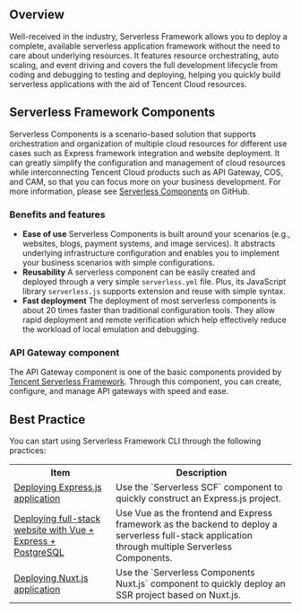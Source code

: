 ## Overview

Well-received in the industry, Serverless Framework allows you to deploy a complete, available serverless application framework without the need to care about underlying resources. It features resource orchestrating, auto scaling, and event driving and covers the full development lifecycle from coding and debugging to testing and deploying, helping you quickly build serverless applications with the aid of Tencent Cloud resources.

## Serverless Framework Components

Serverless Components is a scenario-based solution that supports orchestration and organization of multiple cloud resources for different use cases such as Express framework integration and website deployment. It can greatly simplify the configuration and management of cloud resources while interconnecting Tencent Cloud products such as API Gateway, COS, and CAM, so that you can focus more on your business development. For more information, please see [Serverless Components](https://github.com/serverless/components/blob/master/README.cn.md) on GitHub.

### Benefits and features

- **Ease of use**
  Serverless Components is built around your scenarios (e.g., websites, blogs, payment systems, and image services). It abstracts underlying infrastructure configuration and enables you to implement your business scenarios with simple configurations.
- **Reusability**
  A serverless component can be easily created and deployed through a very simple `serverless.yml` file. Plus, its JavaScript library `serverless.js` supports extension and reuse with simple syntax.
- **Fast deployment**
  The deployment of most serverless components is about 20 times faster than traditional configuration tools. They allow rapid deployment and remote verification which help effectively reduce the workload of local emulation and debugging.

### API Gateway component

The API Gateway component is one of the basic components provided by [Tencent Serverless Framework](https://github.com/serverless/components/tree/cloud). Through this component, you can create, configure, and manage API gateways with speed and ease.

## Best Practice



You can start using Serverless Framework CLI through the following practices:

<table>
<tr>
<th>Item</th><th>Description</th>
</tr>
<tr>
<td><a href="https://intl.cloud.tencent.com/document/product/1040/37354">Deploying Express.js application</a></td>
<td>Use the `Serverless SCF` component to quickly construct an Express.js project.</td>
</tr>
<tr>
<td><a href="https://intl.cloud.tencent.com/document/product/1040/36989">Deploying full-stack website with Vue + Express + PostgreSQL</a></td>
<td>Use Vue as the frontend and Express framework as the backend to deploy a serverless full-stack application through multiple Serverless Components.</td>
</tr>
<tr>
<td><a href="https://intl.cloud.tencent.com/document/product/1040/37355">Deploying Nuxt.js application</a></td>
<td>Use the `Serverless Components Nuxt.js` component to quickly deploy an SSR project based on Nuxt.js.</td>
</tr>
</table>